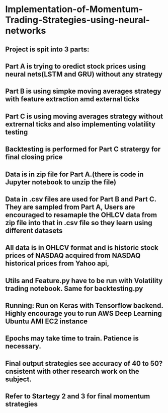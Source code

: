 # Implementation-of-Momentum-Trading-Strategies-using-neural-networks
## Project is spit into 3 parts: 
## Part A is trying to oredict stock prices using neural nets(LSTM and GRU) without any strategy
## Part B is using simpke moving averages strategy with feature extraction amd external ticks
## Part C is using moving averages strategy without extrernal ticks and also implementing volatility testing
## Backtesting is performed for Part C stratergy for final closing price
## Data is in zip file for Part A.(there is code in Jupyter notebook to unzip the file)
## Data in .csv files are used for Part B and Part C. They are sampled from Part A, Users are encouraged to resamaple the OHLCV data from zip file into that in .csv file so they learn using different datasets
## All data is in OHLCV format and is historic stock prices of NASDAQ acquired from NASDAQ historical prices from Yahoo api,
## Utils and Feature.py have to be run with Volatility trading notebook. Same for backtesting.py 
## Running: Run on Keras with Tensorflow backend. Highly encourage you to run AWS Deep Learning Ubuntu AMI EC2 instance
## Epochs may take time to train. Patience is necessary. 
## Final output strategies see accuracy of 40 to 50? cnsistent with other research work on the subject.
## Refer to Startegy 2 and 3 for final momentum strategies
##
##
##
